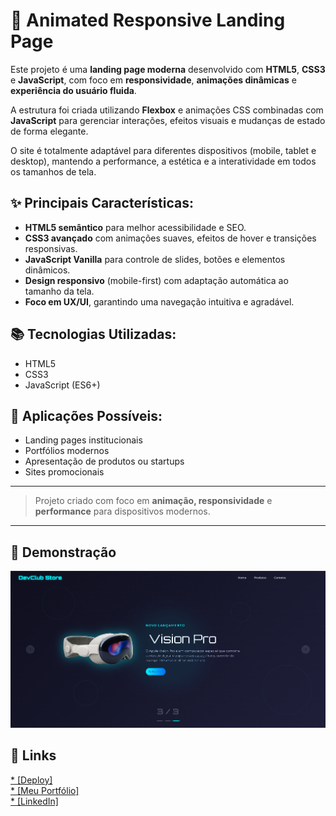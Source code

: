 # 🚀 Animated Responsive Landing Page

Este projeto é uma **landing page moderna** desenvolvido com **HTML5**, **CSS3** e **JavaScript**, com foco em **responsividade**, **animações dinâmicas** e **experiência do usuário fluida**.

A estrutura foi criada utilizando **Flexbox** e animações CSS combinadas com **JavaScript** para gerenciar interações, efeitos visuais e mudanças de estado de forma elegante.

O site é totalmente adaptável para diferentes dispositivos (mobile, tablet e desktop), mantendo a performance, a estética e a interatividade em todos os tamanhos de tela.

## ✨ Principais Características:

* **HTML5 semântico** para melhor acessibilidade e SEO.
* **CSS3 avançado** com animações suaves, efeitos de hover e transições responsivas.
* **JavaScript Vanilla** para controle de slides, botões e elementos dinâmicos.
* **Design responsivo** (mobile-first) com adaptação automática ao tamanho da tela.
* **Foco em UX/UI**, garantindo uma navegação intuitiva e agradável.

## 📚 Tecnologias Utilizadas:

* HTML5
* CSS3
* JavaScript (ES6+)

## 🌟 Aplicações Possíveis:

* Landing pages institucionais
* Portfólios modernos
* Apresentação de produtos ou startups
* Sites promocionais

---

> Projeto criado com foco em **animação, responsividade** e **performance** para dispositivos modernos.

---

## 💼 Demonstração

<img src="img/readme.PNG"></img>

## 🔗 Links
<a href="https://vision-prodevclub.netlify.app/">* [Deploy]</a><br>
<a href="https://portifolio-michel.netlify.app/#Projetos">* [Meu Portfólio]</a><br>
<a href="https://www.linkedin.com/in/michel-santos-1b3b1b6a/">* [LinkedIn]</a>
